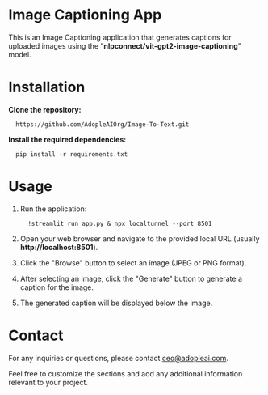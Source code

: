 # Image Captioning App

This is an Image Captioning application that generates captions for uploaded images using the "**nlpconnect/vit-gpt2-image-captioning**" model.

# Installation

**Clone the repository:**

      https://github.com/AdopleAIOrg/Image-To-Text.git

**Install the required dependencies:**

      pip install -r requirements.txt


# Usage

1. Run the application:

         !streamlit run app.py & npx localtunnel --port 8501
   
2. Open your web browser and navigate to the provided local URL (usually **http://localhost:8501**).

3. Click the "Browse" button to select an image (JPEG or PNG format).

4. After selecting an image, click the "Generate" button to generate a caption for the image.

5. The generated caption will be displayed below the image.

# Contact

For any inquiries or questions, please contact ceo@adopleai.com.

Feel free to customize the sections and add any additional information relevant to your project.

